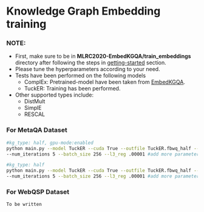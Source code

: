 # Knowledge Graph Embedding training

### **NOTE:**
- First, make sure to be in **MLRC2020-EmbedKGQA/train_embeddings** directory after following the steps in [getting-started](https://github.com/jishnujayakumar/MLRC2020-EmbedKGQA#get-started) section.
- Please tune the hyperparameters according to your need.
- Tests have been performed on the following models
    - ComplEx: Pretrained-model have been taken from [EmbedKGQA](https://github.com/malllabiisc/EmbedKGQA#metaqa).
    - TuckER: Training has been performed.
- Other supported types include: 
    - DistMult
    - SimplE
    - RESCAL  

### For MetaQA Dataset

```bash
#kg_type: half, gpu-mode:enabled
python main.py --model TuckER --cuda True --outfile TuckER.fbwq_half --valid_steps 1 --dataset fbwq_half \
--num_iterations 5 --batch_size 256 --l3_reg .00001 #add more parameters if needed
```
```bash
#kg_type: half
python main.py --model TuckER --cuda True --outfile TuckER.fbwq_half --valid_steps 1 --dataset fbwq_half \
--num_iterations 5 --batch_size 256 --l3_reg .00001 #add more parameters if needed
```

### For WebQSP Dataset

```bash
To be written
```
